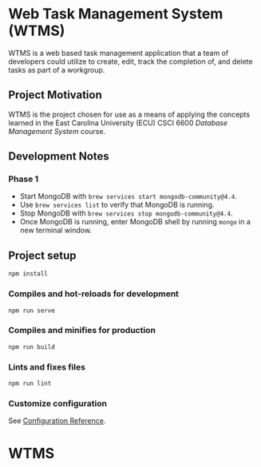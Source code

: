 # Web Task Management System (WTMS)
WTMS is a web based task management application that a team of developers could utilize to create, edit, track the completion of, and delete tasks as part of a workgroup. 

## Project Motivation
WTMS is the project chosen for use as a means of applying the concepts learned in the East Carolina University (ECU) CSCI 6600 *Database Management System* course.

## Development Notes
### Phase 1
* Start MongoDB with `brew services start mongodb-community@4.4`.
* Use `brew services list` to verify that MongoDB is running.
* Stop MongoDB with `brew services stop mongodb-community@4.4`.
* Once MongoDB is running, enter MongoDB shell by running `mongo` in a new terminal window.

## Project setup
```
npm install
```

### Compiles and hot-reloads for development
```
npm run serve
```

### Compiles and minifies for production
```
npm run build
```

### Lints and fixes files
```
npm run lint
```

### Customize configuration
See [Configuration Reference](https://cli.vuejs.org/config/).
# WTMS
